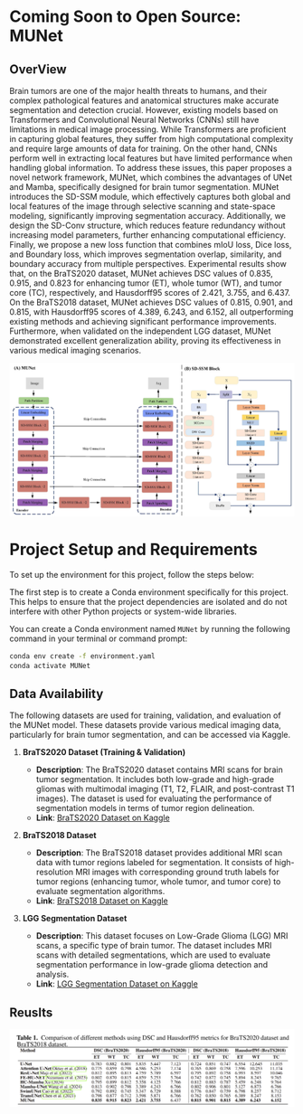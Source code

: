# Coming Soon to Open Source: MUNet

## OverView

Brain tumors are one of the major health threats to humans, and their complex pathological features and anatomical structures make accurate segmentation and detection crucial. However, existing models based on Transformers and Convolutional Neural Networks (CNNs) still have limitations in medical image processing. While Transformers are proficient in capturing global features, they suffer from high computational complexity and require large amounts of data for training. On the other hand, CNNs perform well in extracting local features but have limited performance when handling global information. To address these issues, this paper proposes a novel network framework, MUNet, which combines the advantages of UNet and Mamba, specifically designed for brain tumor segmentation. MUNet introduces the SD-SSM module, which effectively captures both global and local features of the image through selective scanning and state-space modeling, significantly improving segmentation accuracy. Additionally, we design the SD-Conv structure, which reduces feature redundancy without increasing model parameters, further enhancing computational efficiency. Finally, we propose a new loss function that combines mIoU loss, Dice loss, and Boundary loss, which improves segmentation overlap, similarity, and boundary accuracy from multiple perspectives. Experimental results show that, on the BraTS2020 dataset, MUNet achieves DSC values of 0.835, 0.915, and 0.823 for enhancing tumor (ET), whole tumor (WT), and tumor core (TC), respectively, and Hausdorff95 scores of 2.421, 3.755, and 6.437. On the BraTS2018 dataset, MUNet achieves DSC values of 0.815, 0.901, and 0.815, with Hausdorff95 scores of 4.389, 6.243, and 6.152, all outperforming existing methods and achieving significant performance improvements. Furthermore, when validated on the independent LGG dataset, MUNet demonstrated excellent generalization ability, proving its effectiveness in various medical imaging scenarios.

![](Figure/figure%201.jpg)  

# Project Setup and Requirements

To set up the environment for this project, follow the steps below:


The first step is to create a Conda environment specifically for this project. This helps to ensure that the project dependencies are isolated and do not interfere with other Python projects or system-wide libraries.

You can create a Conda environment named `MUNet` by running the following command in your terminal or command prompt:

```bash
conda env create -f environment.yaml
conda activate MUNet
```
## Data Availability

The following datasets are used for training, validation, and evaluation of the MUNet model. These datasets provide various medical imaging data, particularly for brain tumor segmentation, and can be accessed via Kaggle.

1. **BraTS2020 Dataset (Training & Validation)**
   - **Description**: The BraTS2020 dataset contains MRI scans for brain tumor segmentation. It includes both low-grade and high-grade gliomas with multimodal imaging (T1, T2, FLAIR, and post-contrast T1 images). The dataset is used for evaluating the performance of segmentation models in terms of tumor region delineation.
   - **Link**: [BraTS2020 Dataset on Kaggle](https://www.kaggle.com/datasets/awsaf49/brats20-dataset-training-validation)

2. **BraTS2018 Dataset**
   - **Description**: The BraTS2018 dataset provides additional MRI scan data with tumor regions labeled for segmentation. It consists of high-resolution MRI images with corresponding ground truth labels for tumor regions (enhancing tumor, whole tumor, and tumor core) to evaluate segmentation algorithms.
   - **Link**: [BraTS2018 Dataset on Kaggle](https://www.kaggle.com/datasets/anassbenfares/brats2018)

3. **LGG Segmentation Dataset**
   - **Description**: This dataset focuses on Low-Grade Glioma (LGG) MRI scans, a specific type of brain tumor. The dataset includes MRI scans with detailed segmentations, which are used to evaluate segmentation performance in low-grade glioma detection and analysis.
   - **Link**: [LGG Segmentation Dataset on Kaggle](https://www.kaggle.com/datasets/mateuszbuda/lgg-mri-segmentation)




## Reuslts

![result](Figure/figure2.png)









